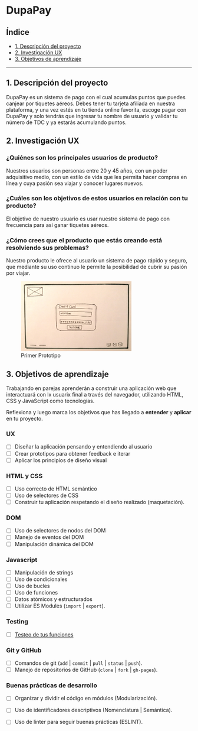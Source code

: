# DupaPay

## Índice

* [1. Descripción del proyecto](#1-descripción-del-proyecto)
* [2. Investigación UX](#2-investigación-ux)
* [3. Objetivos de aprendizaje](#3-objetivos-de-aprendizaje)

***

## 1. Descripción del proyecto

DupaPay es un sistema de pago con el cual acumulas puntos que puedes canjear por tiquetes aéreos. Debes tener tu tarjeta afiliada en nuestra plataforma, y una vez estés en tu tienda online favorita, escoge pagar con DupaPay y solo tendrás que ingresar tu nombre de usuario y validar tu número de TDC y ya estarás acumulando puntos.

## 2. Investigación UX

### ¿Quiénes son los principales usuarios de producto?
 
Nuestros usuarios son personas entre 20 y 45 años, con un poder adquisitivo medio, con un estilo de vida que les permita hacer compras en línea y cuya pasión sea viajar y conocer lugares nuevos.

### ¿Cuáles son los objetivos de estos usuarios en relación con tu producto?
 
El objetivo de nuestro usuario es usar nuestro sistema de pago con frecuencia para así ganar tiquetes aéreos.

### ¿Cómo crees que el producto que estás creando está resolviendo sus problemas?
 
Nuestro producto le ofrece al usuario un sistema de pago rápido y seguro, que mediante su uso continuo le permite la posibilidad de cubrir su pasión por viajar.

<figure>
<img width="300px" src="./docs/img/prototype1.jpg">
<figcaption>Primer Prototipo</figcaption>
</figure>
 
## 3. Objetivos de aprendizaje

Trabajando en parejas aprenderán a construir una aplicación web que interactuará
con lx usuarix final a través del navegador, utilizando HTML, CSS y JavaScript
como tecnologías.

Reflexiona y luego marca los objetivos que has llegado a **entender** y
**aplicar** en tu proyecto.

### UX

* [ ] Diseñar la aplicación pensando y entendiendo al usuario
* [ ] Crear prototipos para obtener feedback e iterar
* [ ] Aplicar los principios de diseño visual

### HTML y CSS

* [ ] Uso correcto de HTML semántico
* [ ] Uso de selectores de CSS
* [ ] Construir tu aplicación respetando el diseño realizado (maquetación).

### DOM

* [ ] Uso de selectores de nodos del DOM
* [ ] Manejo de eventos del DOM
* [ ] Manipulación dinámica del DOM

### Javascript

* [ ] Manipulación de strings
* [ ] Uso de condicionales
* [ ] Uso de bucles
* [ ] Uso de funciones
* [ ] Datos atómicos y estructurados
* [ ] Utilizar ES Modules (`import` | `export`).

### Testing

* [ ] [Testeo de tus funciones](https://jestjs.io/docs/es-ES/getting-started)

### Git y GitHub

* [ ] Comandos de git (`add` | `commit` | `pull` | `status` | `push`).
* [ ] Manejo de repositorios de GitHub (`clone` | `fork` | `gh-pages`).

### Buenas prácticas de desarrollo

* [ ] Organizar y dividir el código en módulos (Modularización).
* [ ] Uso de identificadores descriptivos (Nomenclatura | Semántica).
* [ ] Uso de linter para seguir buenas prácticas (ESLINT).

